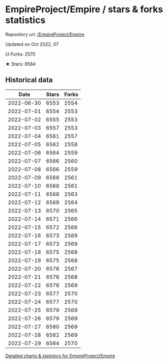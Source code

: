 # EmpireProject/Empire / stars & forks statistics

Repository url: [/EmpireProject/Empire](https://github.com/EmpireProject/Empire)

Updated on Oct 2022, 07

☋ Forks: 2570

★ Stars: 6584

## Historical data
| Date | Stars | Forks |
|------|-------|-------|
| 2022-06-30 | 6553 | 2554 | 
| 2022-07-01 | 6554 | 2553 | 
| 2022-07-02 | 6555 | 2553 | 
| 2022-07-03 | 6557 | 2553 | 
| 2022-07-04 | 6561 | 2557 | 
| 2022-07-05 | 6562 | 2558 | 
| 2022-07-06 | 6564 | 2559 | 
| 2022-07-07 | 6566 | 2560 | 
| 2022-07-08 | 6566 | 2559 | 
| 2022-07-09 | 6568 | 2561 | 
| 2022-07-10 | 6568 | 2561 | 
| 2022-07-11 | 6568 | 2563 | 
| 2022-07-12 | 6569 | 2564 | 
| 2022-07-13 | 6570 | 2565 | 
| 2022-07-14 | 6571 | 2566 | 
| 2022-07-15 | 6572 | 2566 | 
| 2022-07-16 | 6573 | 2569 | 
| 2022-07-17 | 6573 | 2569 | 
| 2022-07-18 | 6575 | 2568 | 
| 2022-07-19 | 6575 | 2568 | 
| 2022-07-20 | 6576 | 2567 | 
| 2022-07-21 | 6576 | 2568 | 
| 2022-07-22 | 6576 | 2569 | 
| 2022-07-23 | 6577 | 2570 | 
| 2022-07-24 | 6577 | 2570 | 
| 2022-07-25 | 6579 | 2569 | 
| 2022-07-26 | 6579 | 2569 | 
| 2022-07-27 | 6580 | 2569 | 
| 2022-07-28 | 6582 | 2569 | 
| 2022-07-29 | 6584 | 2570 | 


[Detailed charts & statistics for EmpireProject/Empire](https://reviewgithub.com/rep/EmpireProject/Empire)

